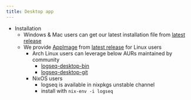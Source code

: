```yaml
---
title: Desktop app
---
```


- Installation
    - Windows & Mac users can get our latest installation file from [latest release](https://github.com/logseq/logseq/releases/latest)
    - We provide [AppImage](https://appimage.org/) from [latest release](https://github.com/logseq/logseq/releases/latest) for Linux users
        - Arch Linux users can leverage below AURs maintained by community
            - [logseq-desktop-bin](https://aur.archlinux.org/packages/logseq-desktop-bin/)
            - [logseq-desktop-git](https://aur.archlinux.org/packages/logseq-desktop-git/)
        - NixOS users
            - logseq is available in nixpkgs unstable channel
            - install with `nix-env -i logseq`